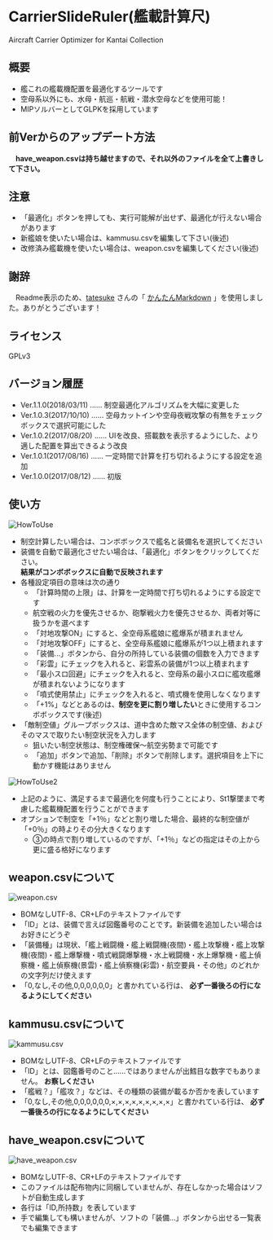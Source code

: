 # CarrierSlideRuler(艦載計算尺)
Aircraft Carrier Optimizer for Kantai Collection

## 概要

- 艦これの艦載機配置を最適化するツールです
- 空母系以外にも、水母・航巡・航戦・潜水空母などを使用可能！
- MIPソルバーとしてGLPKを採用しています

## 前Verからのアップデート方法
　**have_weapon.csvは持ち越せますので、それ以外のファイルを全て上書きして下さい。**

## 注意

- 「最適化」ボタンを押しても、実行可能解が出せず、最適化が行えない場合があります
- 新艦娘を使いたい場合は、kammusu.csvを編集して下さい(後述)
- 改修済み艦載機を使いたい場合は、weapon.csvを編集してください(後述)

## 謝辞
　Readme表示のため、[tatesuke](https://github.com/tatesuke) さんの「 [かんたんMarkdown](https://github.com/tatesuke/KanTanMarkdown) 」を使用しました。ありがとうございます！

## ライセンス

GPLv3

## バージョン履歴

- Ver.1.1.0(2018/03/11) …… 制空最適化アルゴリズムを大幅に変更した
- Ver.1.0.3(2017/10/10) …… 空母カットインや空母夜戦攻撃の有無をチェックボックスで選択可能にした
- Ver.1.0.2(2017/08/20) …… UIを改良、搭載数を表示するようにした、より適した配置を算出できるよう改良
- Ver.1.0.1(2017/08/16) …… 一定時間で計算を打ち切れるようにする設定を追加
- Ver.1.0.0(2017/08/12) …… 初版

## 使い方

![HowToUse](https://user-images.githubusercontent.com/3734392/37251792-d69b811c-2559-11e8-8d49-ae175461738a.png)

- 制空計算したい場合は、コンボボックスで艦名と装備名を選択してください
- 装備を自動で最適化させたい場合は、「最適化」ボタンをクリックしてください。   
**結果がコンボボックスに自動で反映されます**
- 各種設定項目の意味は次の通り
  - 「計算時間の上限」は、計算を一定時間で打ち切れるようにする設定です
  - 航空戦の火力を優先させるか、砲撃戦火力を優先させるか、両者対等に扱うかを選べます
  - 「対地攻撃ON」にすると、全空母系艦娘に艦爆系が積まれません
  - 「対地攻撃OFF」にすると、全空母系艦娘に艦爆系が1つ以上積まれます
  - 「装備...」ボタンから、自分の所持している装備の個数を入力できます
  - 「彩雲」にチェックを入れると、彩雲系の装備が1つ以上積まれます
  - 「最小スロ回避」にチェックを入れると、空母系の最小スロに艦攻艦爆が積まれないようになります
  - 「噴式使用禁止」にチェックを入れると、噴式機を使用しなくなります
  - 「+1%」などとあるのは、**制空を更に割り増したい**ときに使用するコンボボックスです(後述)
- 「敵制空値」グループボックスは、道中含めた敵マス全体の制空値、およびそのマスで取りたい制空状況を入力します
  - 狙いたい制空状態は、制空権確保～航空劣勢まで可能です
  - 「追加」ボタンで追加、「削除」ボタンで削除します。選択項目を上下に動かす機能はありません

![HowToUse2](https://user-images.githubusercontent.com/3734392/37251901-b41b09bc-255b-11e8-8e45-c01c42264856.png)

- 上記のように、満足するまで最適化を何度も行うことにより、St1撃墜まで考慮した艦載機配置を行うことができます
- オプションで制空を「+1％」などと割り増した場合、最終的な制空値が「+0％」の時よりその分大きくなります
  - ③の時点で割り増しているのですが、「+1％」などの指定はその上から更に盛る格好になります

## weapon.csvについて

![weapon.csv](https://user-images.githubusercontent.com/3734392/29223838-f094d27e-7f02-11e7-8e1b-26bca324d54d.png)

- BOMなしUTF-8、CR+LFのテキストファイルです
- 「ID」とは、装備で言えば図鑑番号のことです。新装備を追加したい場合はお好きにどうぞ
- 「装備種」は現状、「艦上戦闘機・艦上戦闘機(夜間)・艦上攻撃機・艦上攻撃機(夜間)・艦上爆撃機・噴式戦闘爆撃機・水上戦闘機・水上爆撃機・艦上偵察機・艦上偵察機(景雲)・艦上偵察機(彩雲)・航空要員・その他」のどれかの文字列だけ使えます
- 「0,なし,その他,0,0,0,0,0,0」と書かれている行は、 **必ず一番後ろの行になるようにしてください**

## kammusu.csvについて
![kammusu.csv](https://user-images.githubusercontent.com/3734392/29223993-7ee6a2f0-7f03-11e7-99ee-401b0cc54aef.png)
- BOMなしUTF-8、CR+LFのテキストファイルです
- 「ID」とは、図鑑番号のこと……ではありませんが出鱈目な数字でもありません。 **お察しください**
- 「艦戦？」「艦攻？」などは、その種類の装備が載るか否かを表しています
- 「0,なし,その他,0,0,0,0,0,0,×,×,×,×,×,×,×,×,×」と書かれている行は、 **必ず一番後ろの行になるようにしてください**

## have_weapon.csvについて
![have_weapon.csv](https://user-images.githubusercontent.com/3734392/29224090-cabf1766-7f03-11e7-8de5-4559268cc5ac.png)
- BOMなしUTF-8、CR+LFのテキストファイルです
- このファイルは配布物内に同梱していませんが、存在しなかった場合はソフトが自動生成します
- 各行は「ID,所持数」を表しています
- 手で編集しても構いませんが、ソフトの「装備...」ボタンから出せる一覧表でも編集できます
